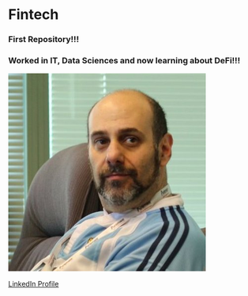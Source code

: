 # Fintech

### First Repository!!!

### Worked in IT, Data Sciences and now learning about DeFi!!!

![This is my picture](./images/Martin.jpg)

[LinkedIn Profile](https://www.linkedin.com/in/martinrasumoff/)


